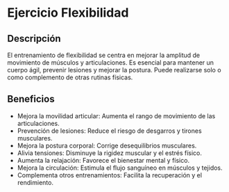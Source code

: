 # Ejercicio Flexibilidad

## Descripción  
El entrenamiento de flexibilidad se centra en mejorar la amplitud de movimiento de músculos y articulaciones. Es esencial para mantener un cuerpo ágil, prevenir lesiones y mejorar la postura. Puede realizarse solo o como complemento de otras rutinas físicas.

## Beneficios

 + Mejora la movilidad articular: Aumenta el rango de movimiento de las articulaciones.  
 + Prevención de lesiones: Reduce el riesgo de desgarros y tirones musculares.  
 + Mejora la postura corporal: Corrige desequilibrios musculares.  
 + Alivia tensiones: Disminuye la rigidez muscular y el estrés físico.  
 + Aumenta la relajación: Favorece el bienestar mental y físico.  
 + Mejora la circulación: Estimula el flujo sanguíneo en músculos y tejidos.  
 + Complementa otros entrenamientos: Facilita la recuperación y el rendimiento.
